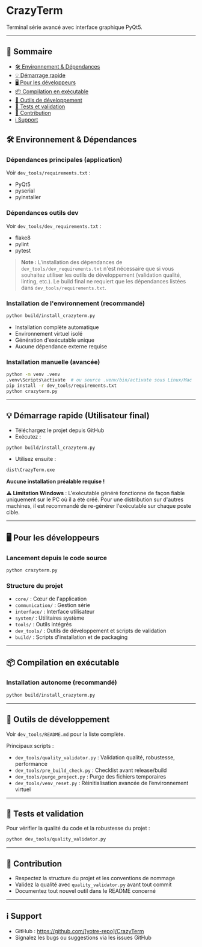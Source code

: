 # CrazyTerm

Terminal série avancé avec interface graphique PyQt5.

---

## 📑 Sommaire
- [🛠️ Environnement & Dépendances](#-environnement--dépendances)
- [💡 Démarrage rapide](#-démarrage-rapide-utilisateur-final)
- [🖥️ Pour les développeurs](#-pour-les-développeurs)
- [📦 Compilation en exécutable](#-compilation-en-exécutable)
- [🧰 Outils de développement](#-outils-de-développement)
- [🧪 Tests et validation](#-tests-et-validation)
- [🤝 Contribution](#-contribution)
- [ℹ️ Support](#-support)

## 🛠️ Environnement & Dépendances

### Dépendances principales (application)
Voir `dev_tools/requirements.txt` :
- PyQt5
- pyserial
- pyinstaller

### Dépendances outils dev
Voir `dev_tools/dev_requirements.txt` :
- flake8
- pylint
- pytest

> **Note :** L'installation des dépendances de `dev_tools/dev_requirements.txt` n'est nécessaire que si vous souhaitez utiliser les outils de développement (validation qualité, linting, etc.). Le build final ne requiert que les dépendances listées dans `dev_tools/requirements.txt`.

### Installation de l'environnement (recommandé)
```bash
python build/install_crazyterm.py
```
- Installation complète automatique
- Environnement virtuel isolé
- Génération d'exécutable unique
- Aucune dépendance externe requise

### Installation manuelle (avancée)
```bash
python -m venv .venv
.venv\Scripts\activate  # ou source .venv/bin/activate sous Linux/Mac
pip install -r dev_tools/requirements.txt
python crazyterm.py
```

---

## 💡 Démarrage rapide (Utilisateur final)
- Téléchargez le projet depuis GitHub
- Exécutez :
```bash
python build/install_crazyterm.py
```
- Utilisez ensuite :
```cmd
dist\CrazyTerm.exe
```

**Aucune installation préalable requise !**

**⚠️ Limitation Windows** : L'exécutable généré fonctionne de façon fiable uniquement sur le PC où il a été créé. Pour une distribution sur d'autres machines, il est recommandé de re-générer l'exécutable sur chaque poste cible.

---

## 🖥️ Pour les développeurs

### Lancement depuis le code source
```bash
python crazyterm.py
```

### Structure du projet
- `core/` : Cœur de l'application
- `communication/` : Gestion série
- `interface/` : Interface utilisateur
- `system/` : Utilitaires système
- `tools/` : Outils intégrés
- `dev_tools/` : Outils de développement et scripts de validation
- `build/` : Scripts d'installation et de packaging

---

## 📦 Compilation en exécutable

### Installation autonome (recommandé)
```bash
python build/install_crazyterm.py
```

---

## 🧰 Outils de développement
Voir `dev_tools/README.md` pour la liste complète.

Principaux scripts :
- `dev_tools/quality_validator.py` : Validation qualité, robustesse, performance
- `dev_tools/pre_build_check.py` : Checklist avant release/build
- `dev_tools/purge_project.py` : Purge des fichiers temporaires
- `dev_tools/venv_reset.py` : Réinitialisation avancée de l’environnement virtuel

---

## 🧪 Tests et validation
Pour vérifier la qualité du code et la robustesse du projet :
```bash
python dev_tools/quality_validator.py
```

---

## 🤝 Contribution
- Respectez la structure du projet et les conventions de nommage
- Validez la qualité avec `quality_validator.py` avant tout commit
- Documentez tout nouvel outil dans le README concerné

---

## ℹ️ Support
- GitHub : https://github.com/[votre-repo]/CrazyTerm
- Signalez les bugs ou suggestions via les issues GitHub
